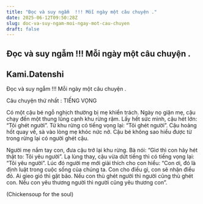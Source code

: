 ```yaml
---
title: "Đọc và suy ngẫm  !!! Mỗi ngày một câu chuyện ."
date: 2025-06-12T09:50:28Z
slug: doc-va-suy-ngam-moi-ngay-mot-cau-chuyen
draft: false
---
```


## Đọc và suy ngẫm  !!! Mỗi ngày một câu chuyện .

## Kami.Datenshi

Đọc và suy ngẫm !!! Mỗi ngày một câu chuyện .​ 
 
 
Câu chuyện thứ nhất : TIẾNG VỌNG
 
Có một cậu bé ngỗ nghịch thường bị mẹ khiển trách. Ngày nọ giận mẹ, cậu chạy đến một thung lũng cạnh khu rừng rậm. Lấy hết sức mình, cậu hét lớn: “Tôi ghét người”. Từ khu rừng có tiếng vọng lại: “Tôi ghét người”. Cậu hoảng hốt quay về, sà vào lòng mẹ khóc nức nở. Cậu bé không sao hiểu được từ trong rừng lại có người ghét cậu.
 
Người mẹ nắm tay con, đưa cậu trở lại khu rừng. Bà nói: “Gìơ thì con hãy hét thật to: Tôi yêu người”. Lạ lùng thay, cậu vừa dứt tiếng thì có tiếng vọng lại: “Tôi yêu người”. Lúc đó người mẹ mới giải thích cho con hiểu: “Con ơi, đó là định luật trong cuộc sống của chúng ta. Con cho điều gì, con sẽ nhận điều đó. Ai gieo gió thì gặt bão. Nếu con thù ghét người thì người cũng thù ghét con. Nếu con yêu thương người thì người cũng yêu thương con”.
 
(Chickensoup for the soul)​